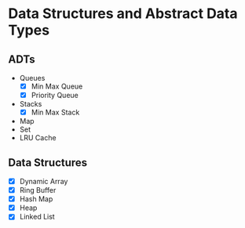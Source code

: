 # Data Structures and Abstract Data Types

## ADTs
* Queues
  * [x] Min Max Queue
  * [x] Priority Queue
* Stacks
  * [x] Min Max Stack
* Map
* Set
* LRU Cache

## Data Structures
* [x] Dynamic Array
* [x] Ring Buffer
* [x] Hash Map
* [x] Heap
* [x] Linked List

